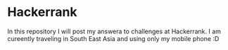 # Hackerrank
In this repository I will post my answera to challenges at Hackerrank.
I am cureently traveling in South East Asia and using only my mobile phone :D
